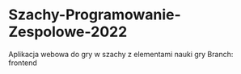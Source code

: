 # Szachy-Programowanie-Zespolowe-2022
Aplikacja webowa do gry w szachy z elementami nauki gry
Branch: frontend
